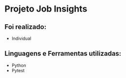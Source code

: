 # Projeto Job Insights

## Foi realizado:
  - Individual
  
## Linguagens e Ferramentas utilizadas:
  - Python
  - Pytest
